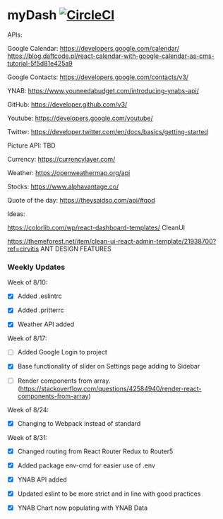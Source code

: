 # myDash [![CircleCI](https://circleci.com/gh/ZHamburglar/mydash.svg?style=svg)](https://circleci.com/gh/ZHamburglar/mydash/)

APIs:

Google Calendar: https://developers.google.com/calendar/
https://blog.daftcode.pl/react-calendar-with-google-calendar-as-cms-tutorial-5f5d81e425a9

Google Contacts: https://developers.google.com/contacts/v3/

YNAB: https://www.youneedabudget.com/introducing-ynabs-api/

GitHub: https://developer.github.com/v3/

Youtube: https://developers.google.com/youtube/

Twitter: https://developer.twitter.com/en/docs/basics/getting-started

Picture API: TBD

Currency: https://currencylayer.com/

Weather: https://openweathermap.org/api

Stocks: https://www.alphavantage.co/

Quote of the day: https://theysaidso.com/api/#qod

Ideas:

https://colorlib.com/wp/react-dashboard-templates/ CleanUI

https://themeforest.net/item/clean-ui-react-admin-template/21938700?ref=cirvitis
ANT DESIGN FEATURES

### Weekly Updates

Week of 8/10:

-   [x] Added .eslintrc

-   [x] Added .pritterrc

-   [x] Weather API added

Week of 8/17:

-   [ ] Added Google Login to project

-   [x] Base functionality of slider on Settings page adding to Sidebar

-   [ ] Render components from array.
        (https://stackoverflow.com/questions/42584940/render-react-components-from-array)

Week of 8/24:

- [x] Changing to Webpack instead of standard

Week of 8/31:

- [x] Changed routing from React Router Redux to Router5

- [x] Added package env-cmd for easier use of .env

- [x] YNAB API added

- [x] Updated eslint to be more strict and in line with good practices

- [x] YNAB Chart now populating with YNAB Data



<!-- https://stackoverflow.com/questions/29297154/github-invalid-username-or-password -->
<!-- https://github.com/router5/redux-router5/issues/14 -->
